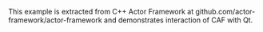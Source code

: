 This example is extracted from C++ Actor Framework at github.com/actor-framework/actor-framework
and demonstrates interaction of CAF with Qt.
